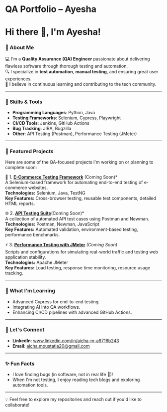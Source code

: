 # QA Portfolio – Ayesha

# Hi there 👋, I'm Ayesha!

### 🌟 About Me
💻 I'm a **Quality Assurance (QA) Engineer** passionate about delivering flawless software through thorough testing and automation.  
🔍 I specialize in **test automation**, **manual testing**, and ensuring great user experiences.  
🎯 I believe in continuous learning and contributing to the tech community.

---

### 🚀 Skills & Tools
- **Programming Languages**: Python, Java
- **Testing Frameworks**: Selenium, Cypress, Playwright
- **CI/CD Tools**: Jenkins, GitHub Actions
- **Bug Tracking**: JIRA, Bugzilla
- **Other**: API Testing (Postman), Performance Testing (JMeter)

---

### 📌 Featured Projects  
Here are some of the QA-focused projects I'm working on or planning to complete soon:

🛒 1. **[E-Commerce Testing Framework](https://github.com/Ayesha-sys-QA/ecommerce-testing-framework)** (Coming Soon)*  
A Selenium-based framework for automating end-to-end testing of e-commerce websites.  
**Technologies:** Selenium, Java, TestNG  
**Key Features:** Cross-browser testing, reusable test components, detailed HTML reports.

🌐 2. **[API Testing Suite](https://github.com/Ayesha-sys-QA/api-testing-suite)**(Coming Soon)*  
A collection of automated API test cases using Postman and Newman.  
**Technologies:** Postman, Newman, JavaScript  
**Key Features:** Automated validation, environment-based testing, performance benchmarks.

⚡ 3. **[Performance Testing with JMeter](https://github.com/Ayesha-sys-QA/jmeter-performance-tests)** *(Coming Soon)*  
Scripts and configurations for simulating real-world traffic and testing web application stability.  
**Technologies:** Apache JMeter  
**Key Features:** Load testing, response time monitoring, resource usage tracking.

---

### 🌱 What I'm Learning
- Advanced Cypress for end-to-end testing.
- Integrating AI into QA workflows.
- Enhancing CI/CD pipelines with advanced GitHub Actions.

---

### 🤝 Let's Connect
- **LinkedIn**: www.linkedin.com/in/aicha-m-a6716b243
- **Email**: aicha.moustatia20@gmail.com  

---

### ✨ Fun Facts
- I love finding bugs (in software, not in real life 🐞)!
- When I'm not testing, I enjoy reading tech blogs and exploring automation tools.

---

💡 Feel free to explore my repositories and reach out if you'd like to collaborate!
